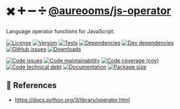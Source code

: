 :heavy_multiplication_x: :heavy_plus_sign: :heavy_minus_sign: :heavy_division_sign:
[@aureooms/js-operator](https://make-github-pseudonymous-again.github.io/js-operator)
==

Language operator functions for JavaScript.

[![License](https://img.shields.io/github/license/make-github-pseudonymous-again/js-operator.svg)](https://raw.githubusercontent.com/make-github-pseudonymous-again/js-operator/main/LICENSE)
[![Version](https://img.shields.io/npm/v/@aureooms/js-operator.svg)](https://www.npmjs.org/package/@aureooms/js-operator)
[![Tests](https://img.shields.io/github/workflow/status/make-github-pseudonymous-again/js-operator/ci:test?event=push&label=tests)](https://github.com/make-github-pseudonymous-again/js-operator/actions/workflows/ci:test.yml?query=branch:main)
[![Dependencies](https://img.shields.io/david/make-github-pseudonymous-again/js-operator.svg)](https://david-dm.org/make-github-pseudonymous-again/js-operator)
[![Dev dependencies](https://img.shields.io/david/dev/make-github-pseudonymous-again/js-operator.svg)](https://david-dm.org/make-github-pseudonymous-again/js-operator?type=dev)
[![GitHub issues](https://img.shields.io/github/issues/make-github-pseudonymous-again/js-operator.svg)](https://github.com/make-github-pseudonymous-again/js-operator/issues)
[![Downloads](https://img.shields.io/npm/dm/@aureooms/js-operator.svg)](https://www.npmjs.org/package/@aureooms/js-operator)

[![Code issues](https://img.shields.io/codeclimate/issues/make-github-pseudonymous-again/js-operator.svg)](https://codeclimate.com/github/make-github-pseudonymous-again/js-operator/issues)
[![Code maintainability](https://img.shields.io/codeclimate/maintainability/make-github-pseudonymous-again/js-operator.svg)](https://codeclimate.com/github/make-github-pseudonymous-again/js-operator/trends/churn)
[![Code coverage (cov)](https://img.shields.io/codecov/c/gh/make-github-pseudonymous-again/js-operator/main.svg)](https://codecov.io/gh/make-github-pseudonymous-again/js-operator)
[![Code technical debt](https://img.shields.io/codeclimate/tech-debt/make-github-pseudonymous-again/js-operator.svg)](https://codeclimate.com/github/make-github-pseudonymous-again/js-operator/trends/technical_debt)
[![Documentation](https://make-github-pseudonymous-again.github.io/js-operator/badge.svg)](https://make-github-pseudonymous-again.github.io/js-operator/source.html)
[![Package size](https://img.shields.io/bundlephobia/minzip/@aureooms/js-operator)](https://bundlephobia.com/result?p=@aureooms/js-operator)


## :scroll: References

  - https://docs.python.org/3/library/operator.html
